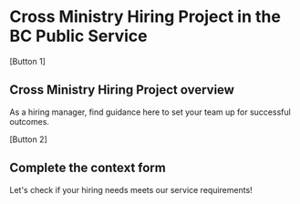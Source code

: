 <h1>Cross Ministry Hiring Project in the BC Public Service</h1>

[Button 1]<h2>Cross Ministry Hiring Project overview</h2>
As a hiring manager, find guidance here to set your team up for successful outcomes.

[Button 2]<h2>Complete the context form</h2>
Let's check if your hiring needs meets our service requirements!
